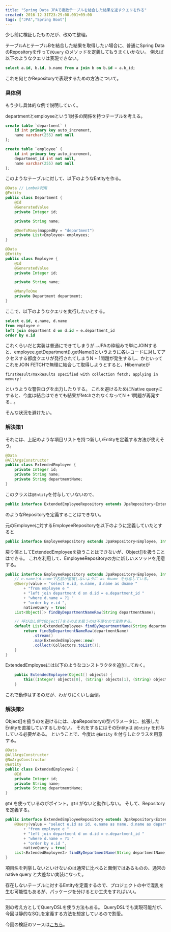 ```yaml
---
title: "Spring Data JPAで複数テーブルを結合した結果を返すクエリを作る"
created: 2016-12-31T23:29:00.001+09:00
tags: ["JPA","Spring Boot"]
---
```

少し前に検証したものだが、改めて整理。

テーブルAとテーブルBを結合した結果を取得したい場合に、普通にSpring DataのRepositoryを作って`@Query` のメソッドを定義してもうまくいかない。
例えば以下のようなクエリは表現できない。

```sql
select a.id, b.id, b.name from a join b on b.id = a.b_id;
```

これを何とかRepositoryで表現するための方法について。
<!--more-->

### 具体例

もう少し具体的な例で説明していく。

departmentとemployeeという1対多の関係を持つテーブルを考える。

```sql
create table `department` (
    id int primary key auto_increment,
    name varchar(255) not null
);

create table `employee` (
    id int primary key auto_increment,
    department_id int not null,
    name varchar(255) not null
);
```

このようなテーブルに対して、以下のようなEntityを作る。

```java
@Data // Lombok利用
@Entity
public class Department {
    @Id
    @GeneratedValue
    private Integer id;

    private String name;

    @OneToMany(mappedBy = "department")
    private List<Employee> employees;
}

@Data
@Entity
public class Employee {
    @Id
    @GeneratedValue
    private Integer id;

    private String name;

    @ManyToOne
    private Department department;
}
```

ここで、以下のようなクエリを実行したいとする。

```sql
select e.id, e.name, d.name
from employee e 
left join department d on d.id = e.department_id
order by e.id 
```

これくらいだと実装は普通にできてしまうが…JPAの枠組みで単にJOINすると、employee.getDepartment().getName()というように各レコードに対してアクセスする都度クエリが発行されてしまうN + 1問題が発生するし、かといってこれをJOIN FETCHで無理に結合して取得しようとすると、Hibernateが

```
firstResult/maxResults specified with collection fetch; applying in memory!
```

というような警告ログを出力したりする。
これを避けるためにNative queryにすると、今度は結合はできても結果がfetchされなくなってN + 1問題が再発する…。

そんな状況を避けたい。

### 解決策1

それには、上記のような項目リストを持つ新しいEntityを定義する方法が使えそう。

```java
@Data
@AllArgsConstructor
public class ExtendedEmployee {
    private Integer id;
    private String name;
    private String departmentName;
}
```

このクラスは`@Entity`を付与していないので、

```java
public interface ExtendedEmployeeRepository extends JpaRepository<ExtendedEmployee, Integer>
```

のようなRepositoryを定義することはできない。

元のEmployeeに対するEmployeeRepositoryを以下のように定義していたとすると

```java
public interface EmployeeRepository extends JpaRepository<Employee, Integer>
```

戻り値としてExtendedEmployeeを扱うことはできないが、Object[]を扱うことはできる。
これを利用して、EmployeeRepositoryの方に新しいメソッドを用意する。

```java
public interface EmployeeRepository extends JpaRepository<Employee, Integer> {
    // e.nameとd.nameで名前が重複しないように as dname を付与している。
    @Query(value = "select e.id, e.name, d.name as dname "
        + "from employee e "
        + "left join department d on d.id = e.department_id "
        + "where d.name = ?1 "
        + "order by e.id ",
        nativeQuery = true)
    List<Object[]> findByDepartmentNameRaw(String departmentName);

    // 呼び出し側でObject[]をそのまま扱うのは不便なので変換する。
    default List<ExtendedEmployee> findByDepartmentName(String departmentName) {
        return findByDepartmentNameRaw(departmentName)
            .stream()
            .map(ExtendedEmployee::new)
            .collect(Collectors.toList());
    }
}
```

ExtendedEmployeeには以下のようなコンストラクタを追加しておく。

```java
    public ExtendedEmployee(Object[] objects) {
        this((Integer) objects[0], (String) objects[1], (String) objects[2]);
    }
```

これで動作はするのだが、わかりにくいし面倒。

### 解決策2

Object[]を扱うのを避けるには、JpaRepositoryの型パラメータに、拡張したEntityを直接していするしかない。
それをするにはそのEntityは `@Entity` を付与している必要がある。
ということで、今度は `@Entity` を付与したクラスを用意する。

```java
@Data
@AllArgsConstructor
@NoArgsConstructor
@Entity
public class ExtendedEmployee2 {
    @Id
    private Integer id;
    private String name;
    private String departmentName;
}
```

`@Id` を使っているのがポイント。`@Id` がないと動作しない。
そして、Repositoryを定義する。

```java
public interface ExtendedEmployeeRepository extends JpaRepository<ExtendedEmployee2, Integer> {
    @Query(value = "select e.id as id, e.name as name, d.name as department_name "
        + "from employee e "
        + "left join department d on d.id = e.department_id "
        + "where d.name = ?1 "
        + "order by e.id ",
        nativeQuery = true)
    List<ExtendedEmployee2> findByDepartmentName(String departmentName);
}
```

項目名を列挙しないといけないのは通常に比べると面倒ではあるものの、通常の native query と大差ない実装になった。

存在しないテーブルに対するEntityを定義するので、プロジェクトの中で混乱を生む可能性もあるが、パッケージを分けるとか工夫をすればいい。

---

別の考え方としてQueryDSLを使う方法もある。
QueryDSLでも実現可能だが、今回は静的なSQLを定義する方法を想定しているので割愛。

今回の検証のソースは[こちら](https://github.com/ksoichiro/spring-boot-practice/tree/master/contents/20161012-native-query)。
